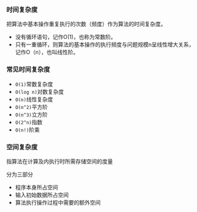 ### 时间复杂度

把算法中基本操作重复执行的次数（频度）作为算法的时间复杂度。

- 没有循环语句，记作O(1)，也称为常数阶。
- 只有一重循环，则算法的基本操作的执行频度与问题规模n呈线性增大关系，记作O（n），也叫线性阶。

### 常见时间复杂度

- `O(1)`常数复杂度
- `O(log n)`对数复杂度
- `O(n)`线性复杂度
- `O(n^2)`平方阶
- `O(n^3)`立方阶
- `O(2^n)`指数
- `O(n!)`阶乘

### 空间复杂度

指算法在计算及内执行时所需存储空间的度量

分为三部分

- 程序本身所占空间
- 输入初始数据所占空间
- 算法执行操作过程中需要的额外空间